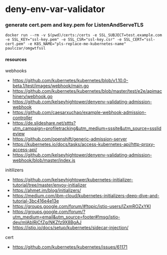 
# deny-env-var-validator

### generate cert.pem and key.pem for ListenAndServeTLS
`docker run --rm -v $(pwd)/certs:/certs -e SSL_SUBJECT=test.example.com -e SSL_KEY="ssl-key.pem" -e SSL_CSR="ssl-key.csr" -e SSL_CERT="ssl-cert.pem" -e K8S_NAME="pls-replace-me-kubernetes-name" paulczar/omgwtfssl`

#### resources
webhooks
- https://github.com/kubernetes/kubernetes/blob/v1.10.0-beta.1/test/images/webhook/main.go
- https://github.com/kubernetes/kubernetes/blob/master/test/e2e/apimachinery/webhook.go
- https://github.com/kelseyhightower/denyenv-validating-admission-webhook
- https://github.com/caesarxuchao/example-webhook-admission-controller
- https://de.slideshare.net/sttts?utm_campaign=profiletracking&utm_medium=sssite&utm_source=ssslideview
- https://github.com/openshift/generic-admission-server
- https://kubernetes.io/docs/tasks/access-kubernetes-api/http-proxy-access-api/
- https://github.com/kelseyhightower/denyenv-validating-admission-webhook/blob/master/index.js

initilizers
- https://github.com/kelseyhightower/kubernetes-initializer-tutorial/tree/master/envoy-initializer
- https://ahmet.im/blog/initializers/
- https://medium.com/ibm-cloud/kubernetes-initializers-deep-dive-and-tutorial-3bc416e4e13e
- https://groups.google.com/forum/#!topic/istio-users/lZxmROZxYKI
- https://groups.google.com/forum/?utm_medium=email&utm_source=footer#!msg/istio-dev/mIAbIRjCfZg/NKZfz9X8BgAJ
- https://istio.io/docs/setup/kubernetes/sidecar-injection/

cert
- https://github.com/kubernetes/kubernetes/issues/61171
